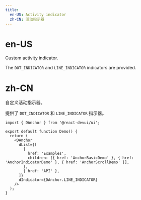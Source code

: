 ```yaml
---
title:
  en-US: Activity indicator
  zh-CN: 活动指示器
---
```


# en-US

Custom activity indicator.

The `DOT_INDICATOR` and `LINE_INDICATOR` indicators are provided.

# zh-CN

自定义活动指示器。

提供了 `DOT_INDICATOR` 和 `LINE_INDICATOR` 指示器。

```tsx
import { DAnchor } from '@react-devui/ui';

export default function Demo() {
  return (
    <DAnchor
      dList={[
        {
          href: 'Examples',
          children: [{ href: 'AnchorBasicDemo' }, { href: 'AnchorIndicatorDemo' }, { href: 'AnchorScrollDemo' }],
        },
        { href: 'API' },
      ]}
      dIndicator={DAnchor.LINE_INDICATOR}
    />
  );
}
```
